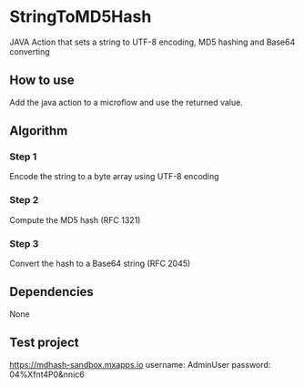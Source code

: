 # StringToMD5Hash
JAVA Action that sets a string to UTF-8 encoding, MD5 hashing and Base64 converting

## How to use
Add the java action to a microflow and use the returned value.

## Algorithm
### Step 1
Encode the string to a byte array using UTF-8 encoding 

### Step 2
Compute the MD5 hash (RFC 1321) 

### Step 3
Convert the hash to a Base64 string (RFC 2045) 

## Dependencies
None

## Test project
https://mdhash-sandbox.mxapps.io 
username: AdminUser
password: 04%Xfnt4P0&nnic6
